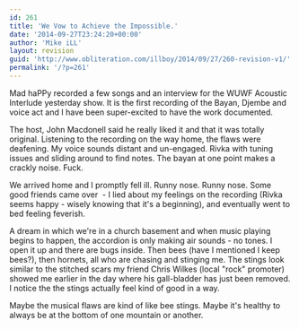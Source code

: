 ```yaml
---
id: 261
title: 'We Vow to Achieve the Impossible.'
date: '2014-09-27T23:24:20+00:00'
author: 'Mike iLL'
layout: revision
guid: 'http://www.obliteration.com/illboy/2014/09/27/260-revision-v1/'
permalink: '/?p=261'
---
```


Mad haPPy recorded a few songs and an interview for the WUWF Acoustic Interlude yesterday show. It is the first recording of the Bayan, Djembe and voice act and I have been super-excited to have the work documented.

The host, John Macdonell said he really liked it and that it was totally original. Listening to the recording on the way home, the flaws were deafening. My voice sounds distant and un-engaged. Rivka with tuning issues and sliding around to find notes. The bayan at one point makes a crackly noise. Fuck.

We arrived home and I promptly fell ill. Runny nose. Runny nose. Some good friends came over  - I lied about my feelings on the recording (Rivka seems happy - wisely knowing that it's a beginning), and eventually went to bed feeling feverish.

A dream in which we're in a church basement and when music playing begins to happen, the accordion is only making air sounds - no tones. I open it up and there are bugs inside. Then bees (have I mentioned I keep bees?), then hornets, all who are chasing and stinging me. The stings look similar to the stitched scars my friend Chris Wilkes (local "rock" promoter) showed me earlier in the day where his gall-bladder has just been removed. I notice the the stings actually feel kind of good in a way.

Maybe the musical flaws are kind of like bee stings. Maybe it's healthy to always be at the bottom of one mountain or another.